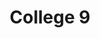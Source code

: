 ---
title: "College 9"
linkTitle: "College 9"
weight: 9
icon:
draft: true
description: >
  One sentence description/summary.
---